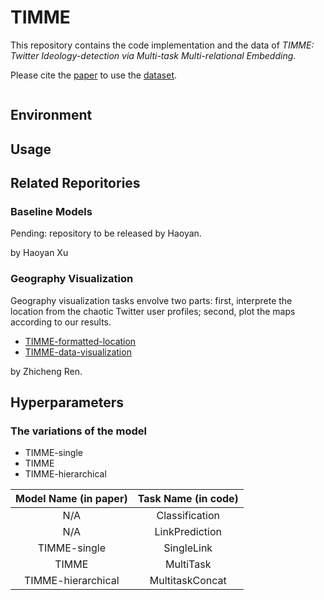 # TIMME

This repository contains the code implementation and the data of *TIMME: Twitter Ideology-detection via Multi-task Multi-relational Embedding*.

Please cite the [paper](./TIMME_for_KDD2020_cameraready.pdf) to use the [dataset](./data/).
```

```

## Environment


## Usage

## Related Reporitories

### Baseline Models

Pending: repository to be released by Haoyan.

by Haoyan Xu

### Geography Visualization

Geography visualization tasks envolve two parts: first, interprete the location from the chaotic Twitter user profiles; second, plot the maps according to our results.

* [TIMME-formatted-location](https://github.com/franklinnwren/TIMME-formatted-location)
* [TIMME-data-visualization](https://github.com/franklinnwren/TIMME-data-visualization)

by Zhicheng Ren.

## Hyperparameters

### The variations of the model

- TIMME-single
- TIMME
- TIMME-hierarchical

| Model Name (in paper) | Task Name (in code) |
|:---------------------:| :-----------------: |
| N/A                   | Classification      |
| N/A                   | LinkPrediction      |
| TIMME-single          | SingleLink          |
| TIMME                 | MultiTask           |
| TIMME-hierarchical    | MultitaskConcat     |

